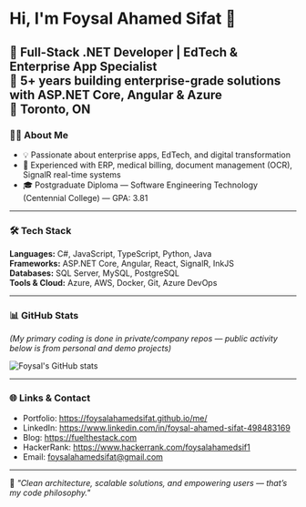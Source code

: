 # Hi, I'm Foysal Ahamed Sifat 👋

🚀 **Full-Stack .NET Developer | EdTech & Enterprise App Specialist**  
💼 5+ years building enterprise-grade solutions with **ASP.NET Core, Angular & Azure**  
📍 Toronto, ON
---

### 👨‍💻 About Me
- 💡 Passionate about enterprise apps, EdTech, and digital transformation
- 🧰 Experienced with ERP, medical billing, document management (OCR), SignalR real-time systems
- 🎓 Postgraduate Diploma — Software Engineering Technology (Centennial College) — GPA: 3.81

---

### 🛠 Tech Stack
**Languages:** C#, JavaScript, TypeScript, Python, Java  
**Frameworks:** ASP.NET Core, Angular, React, SignalR, InkJS  
**Databases:** SQL Server, MySQL, PostgreSQL  
**Tools & Cloud:** Azure, AWS, Docker, Git, Azure DevOps  

---

### 📊 GitHub Stats
*(My primary coding is done in private/company repos — public activity below is from personal and demo projects)*

![Foysal's GitHub stats](https://github-readme-stats.vercel.app/api?username=foysalahamedsifat-xello&show_icons=true&theme=radical)

---

### 🌐 Links & Contact
- Portfolio: https://foysalahamedsifat.github.io/me/  
- LinkedIn: https://www.linkedin.com/in/foysal-ahamed-sifat-498483169  
- Blog: https://fuelthestack.com  
- HackerRank: https://www.hackerrank.com/foysalahamedsif1  
- Email: foysalahamedsifat@gmail.com  

---

💬 *"Clean architecture, scalable solutions, and empowering users — that’s my code philosophy."*
